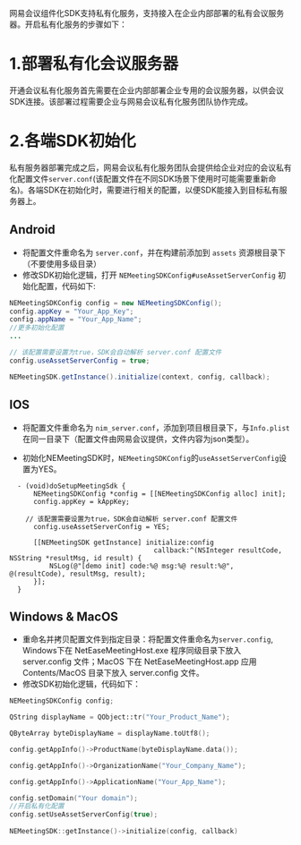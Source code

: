 网易会议组件化SDK支持私有化服务，支持接入在企业内部部署的私有会议服务器。开启私有化服务的步骤如下：
 
# 1.部署私有化会议服务器
 
开通会议私有化服务首先需要在企业内部部署企业专用的会议服务器，以供会议SDK连接。该部署过程需要企业与网易会议私有化服务团队协作完成。
 
# 2.各端SDK初始化
 
私有服务器部署完成之后，网易会议私有化服务团队会提供给企业对应的会议私有化配置文件`server.conf`(该配置文件在不同SDK场景下使用时可能需要重新命名)。各端SDK在初始化时，需要进行相关的配置，以便SDK能接入到目标私有服务器上。
 
## Android

 
- 将配置文件重命名为 `server.conf`，并在构建前添加到 `assets` 资源根目录下（不要使用多级目录）
- 修改SDK初始化逻辑，打开 `NEMeetingSDKConfig#useAssetServerConfig` 初始化配置，代码如下:
 
```java
NEMeetingSDKConfig config = new NEMeetingSDKConfig();
config.appKey = "Your_App_Key";
config.appName = "Your_App_Name";
//更多初始化配置
...  

// 该配置需要设置为true，SDK会自动解析 server.conf 配置文件
config.useAssetServerConfig = true;

NEMeetingSDK.getInstance().initialize(context, config, callback);
```

 
## IOS
- 将配置文件重命名为 `nim_server.conf`，添加到项目根目录下，与`Info.plist`在同一目录下（配置文件由网易会议提供，文件内容为json类型）。

- 初始化NEMeetingSDK时，`NEMeetingSDKConfig`的`useAssetServerConfig`设置为YES。

```objc
  - (void)doSetupMeetingSdk {
      NEMeetingSDKConfig *config = [[NEMeetingSDKConfig alloc] init];
      config.appKey = kAppKey;
    
    // 该配置需要设置为true，SDK会自动解析 server.conf 配置文件
      config.useAssetServerConfig = YES;
    
      [[NEMeetingSDK getInstance] initialize:config
                                    callback:^(NSInteger resultCode, NSString *resultMsg, id result) {
          NSLog(@"[demo init] code:%@ msg:%@ result:%@", @(resultCode), resultMsg, result);
      }];
  }
```
 
## Windows & MacOS
- 重命名并拷贝配置文件到指定目录：将配置文件重命名为`server.config`, Windows下在 NetEaseMeetingHost.exe 程序同级目录下放入 server.config 文件；MacOS 下在 NetEaseMeetingHost.app 应用 Contents/MacOS 目录下放入 server.config 文件。
- 修改SDK初始化逻辑，代码如下：
  
```c++
NEMeetingSDKConfig config;

QString displayName = QObject::tr("Your_Product_Name");

QByteArray byteDisplayName = displayName.toUtf8();

config.getAppInfo()->ProductName(byteDisplayName.data());

config.getAppInfo()->OrganizationName("Your_Company_Name");

config.getAppInfo()->ApplicationName("Your_App_Name");

config.setDomain("Your domain");
//开启私有化配置
config.setUseAssetServerConfig(true);
	
NEMeetingSDK::getInstance()->initialize(config, callback)
```